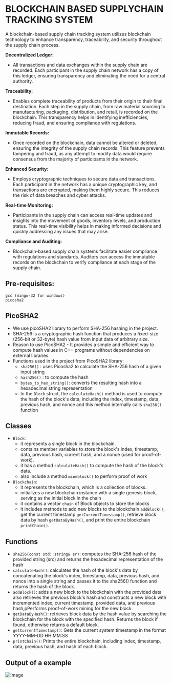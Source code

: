 # BLOCKCHAIN BASED SUPPLYCHAIN TRACKING SYSTEM

A blockchain-based supply chain tracking system utilizes blockchain technology to enhance transparency, traceability, and security throughout the supply chain process.

**Decentralized Ledger:**
- All transactions and data exchanges within the supply chain are recorded. Each participant in the supply chain network has a copy of this ledger, ensuring transparency and eliminating the need for a central authority.

**Traceability:**
- Enables complete traceability of products from their origin to their final destination. Each step in the supply chain, from raw material sourcing to manufacturing, packaging, distribution, and retail, is recorded on the blockchain. This transparency helps in identifying inefficiencies, reducing fraud, and ensuring compliance with regulations.

**Immutable Records:**
- Once recorded on the blockchain, data cannot be altered or deleted, ensuring the integrity of the supply chain records. This feature prevents tampering and fraud, as any attempt to modify data would require consensus from the majority of participants in the network.

**Enhanced Security:**
- Employs cryptographic techniques to secure data and transactions. Each participant in the network has a unique cryptographic key, and transactions are encrypted, making them highly secure. This reduces the risk of data breaches and cyber attacks.

**Real-time Monitoring:**
- Participants in the supply chain can access real-time updates and insights into the movement of goods, inventory levels, and production status. This real-time visibility helps in making informed decisions and quickly addressing any issues that may arise.

**Compliance and Auditing:**
- Blockchain-based supply chain systems facilitate easier compliance with regulations and standards. Auditors can access the immutable records on the blockchain to verify compliance at each stage of the supply chain.

## Pre-requisites:

```
gcc (mingw-32 for windows)
picosha2
```

## PicoSHA2
- We use picoSHA2 library to perform SHA-256 hashing in the project.
- SHA-256 is a cryptographic hash function that produces a fixed-size (256-bit or 32-byte) hash value from input data of arbitrary size.
- Reason to use PicoSHA2 - It provides a simple and efficient way to compute hash values in C++ programs without dependencies on external libraries.
- Functions used in the project from PicoSHA2 library:
  -  `sha256()` : uses Picosha2 to calculate the SHA-256 hash of a given input string
  -  `hash256()` : to compute the hash
  -  `bytes_to_hex_string()`: converts the resulting hash into a hexadecimal string representation
  -   In the `Block` struct, the `calculateHash()` method is used to compute the hash of the block's data, including the index, timestamp, data, previous hash, and nonce and this method internally calls `sha256()` function 
 
 ## Classes
- `Block`:
   - it represents a single block in the blockchain.
   - contains member variables to store the block's index, timestamp, data, previous hash, current hash, and a nonce (used for proof-of-work).
   - it has a method `calculateHash()` to compute the hash of the block's data.
   - also include a method `mineblock()` to perform proof of work
- `Blockchain`:
   - it represents the blockchain, which is a collection of blocks.
   - initializes a new blockchain instance with a single genesis block, serving as the initial block in the chain
   - it contains a vector `chain` of Block objects to store the blocks
   - it includes methods to add new blocks to the blockchain `addBlock()`, get the current timestamp `getCurrentTimestamp()`, retrieve block data by hash `getDataByHash()`, and print the entire blockchain `printChain()`.
      
## Functions
- `sha256(const std::string& sr)`: computes the SHA-256 hash of the provided string (src) and returns the hexadecimal representation of the hash
- `calculateHash()`: calculates the hash of the block's data by concatenating the block's index, timestamp, data, previous hash, and nonce into a single string and passes it to the sha256() function and returns the hash of the block.
- `addBlock()`: adds a new block to the blockchain with the provided data also retrieves the previous block's hash and constructs a new block with incremented index, current timestamp, provided data, and previous hash,pPerforms proof-of-work mining for the new block.
- `getDataByHash()`: retrieves block data by the hash value by searching the blockchain for the block with the specified hash. Returns the block if found, otherwise returns a default block.
- `getCurrentTimestamp()`: Gets the current system timestamp in the format YYYY-MM-DD HH:MM:SS
- `printChain()`: Prints the entire blockchain, including index, timestamp, data, previous hash, and hash of each block.

## Output of a example

  ![image](https://github.com/Mragankk/Blockchain_based_Supplychain_tracking_system/assets/145200189/a5a60273-975d-4fe0-b392-0dc51f61907c)
  
